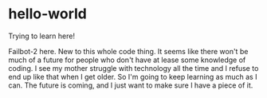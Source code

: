 # hello-world
Trying to learn here!

Failbot-2 here. 
New to this whole code thing. 
It seems like there won't be much of a future for people who don't have at lease some knowledge of coding. 
I see my mother struggle with technology all the time and I refuse to end up like that when I get older. 
So I'm going to keep learning as much as I can. 
The future is coming, and I just want to make sure I have a piece of it. 
